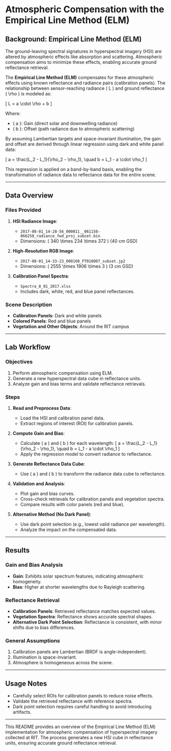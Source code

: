 
# Atmospheric Compensation with the Empirical Line Method (ELM)

## Background: Empirical Line Method (ELM)
The ground-leaving spectral signatures in hyperspectral imagery (HSI) are altered by atmospheric effects like absorption and scattering. Atmospheric compensation aims to minimize these effects, enabling accurate ground reflectance retrieval.

The **Empirical Line Method (ELM)** compensates for these atmospheric effects using known reflectance and radiance pairs (calibration panels). The relationship between sensor-reaching radiance \( L \) and ground reflectance \( \rho \) is modeled as:

\[ L = a \cdot \rho + b \]

Where:
- \( a \): Gain (direct solar and downwelling radiance)
- \( b \): Offset (path radiance due to atmospheric scattering)

By assuming Lambertian targets and space-invariant illumination, the gain and offset are derived through linear regression using dark and white panel data:

\[
a = \frac{L_2 - L_1}{\rho_2 - \rho_1}, \quad b = L_1 - a \cdot \rho_1
\]

This regression is applied on a band-by-band basis, enabling the transformation of radiance data to reflectance data for the entire scene.

---

## Data Overview

### Files Provided
1. **HSI Radiance Image**:
   - `2017-08-01_14-28-56_000011__061158-066258_radiance_fwd_proj_subset.bin`
   - Dimensions: \( 340 \times 234 \times 372 \) (40 cm GSD)

2. **High-Resolution RGB Image**:
   - `2017-08-01_14-33-23_000160_FT010007_subset.jp2`
   - Dimensions: \( 2555 \times 1906 \times 3 \) (3 cm GSD)

3. **Calibration Panel Spectra**:
   - `Spectra_8_01_2017.xlsx`
   - Includes dark, white, red, and blue panel reflectances.

### Scene Description
- **Calibration Panels**: Dark and white panels
- **Colored Panels**: Red and blue panels
- **Vegetation and Other Objects**: Around the RIT campus

---

## Lab Workflow

### Objectives
1. Perform atmospheric compensation using ELM.
2. Generate a new hyperspectral data cube in reflectance units.
3. Analyze gain and bias terms and validate reflectance retrievals.

### Steps
1. **Read and Preprocess Data**:
   - Load the HSI and calibration panel data.
   - Extract regions of interest (ROI) for calibration panels.

2. **Compute Gain and Bias**:
   - Calculate \( a \) and \( b \) for each wavelength:
     \[
     a = \frac{L_2 - L_1}{\rho_2 - \rho_1}, \quad b = L_1 - a \cdot \rho_1
     \]
   - Apply the regression model to convert radiance to reflectance.

3. **Generate Reflectance Data Cube**:
   - Use \( a \) and \( b \) to transform the radiance data cube to reflectance.

4. **Validation and Analysis**:
   - Plot gain and bias curves.
   - Cross-check retrievals for calibration panels and vegetation spectra.
   - Compare results with color panels (red and blue).

5. **Alternative Method (No Dark Panel)**:
   - Use dark point selection (e.g., lowest valid radiance per wavelength).
   - Analyze the impact on the compensated data.

---

## Results

### Gain and Bias Analysis
- **Gain**: Exhibits solar spectrum features, indicating atmospheric homogeneity.
- **Bias**: Higher at shorter wavelengths due to Rayleigh scattering.

### Reflectance Retrieval
- **Calibration Panels**: Retrieved reflectance matches expected values.
- **Vegetation Spectra**: Reflectance shows accurate spectral shapes.
- **Alternative Dark Point Selection**: Reflectance is consistent, with minor shifts due to bias differences.

### General Assumptions
1. Calibration panels are Lambertian (BRDF is angle-independent).
2. Illumination is space-invariant.
3. Atmosphere is homogeneous across the scene.

---

## Usage Notes
- Carefully select ROIs for calibration panels to reduce noise effects.
- Validate the retrieved reflectance with reference spectra.
- Dark point selection requires careful handling to avoid introducing artifacts.

---

This README provides an overview of the Empirical Line Method (ELM) implementation for atmospheric compensation of hyperspectral imagery collected at RIT. The process generates a new HSI cube in reflectance units, ensuring accurate ground reflectance retrieval.
